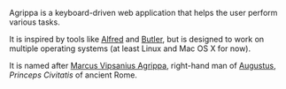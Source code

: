 Agrippa is a keyboard-driven web application that helps the user perform
various tasks.

It is inspired by tools like [Alfred](https://www.alfredapp.com/) and
[Butler](https://manytricks.com/butler/), but is designed to work on multiple
operating systems (at least Linux and Mac OS X for now).

It is named after [Marcus Vipsanius
Agrippa](https://en.wikipedia.org/wiki/Marcus_Vipsanius_Agrippa), right-hand
man of [Augustus](https://en.wikipedia.org/wiki/Augustus), _Princeps Civitatis_
of ancient Rome.
